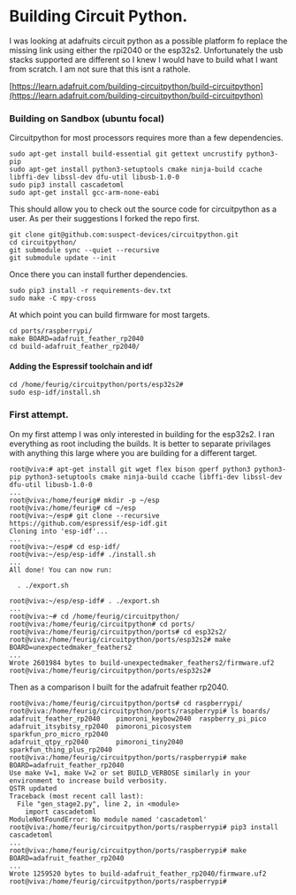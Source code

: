 # Building Circuit Python.

I was looking at adafruits circuit python as a possible platform fo replace the missing link using either the rpi2040 or the esp32s2. Unfortunately the usb stacks supported are different so I knew I would have to build what I want from scratch. I am not sure that this isnt a rathole.

[https://learn.adafruit.com/building-circuitpython/build-circuitpython](https://learn.adafruit.com/building-circuitpython/build-circuitpython)

### Building on Sandbox (ubuntu focal)
Circuitpython for most processors requires more than a few dependencies. 

```
sudo apt-get install build-essential git gettext uncrustify python3-pip
sudo apt-get install python3-setuptools cmake ninja-build ccache libffi-dev libssl-dev dfu-util libusb-1.0-0
sudo pip3 install cascadetoml
sudo apt-get install gcc-arm-none-eabi
```

This should allow you to check out the source code for circuitpython as a user. As per their suggestions I forked the repo first.

```
git clone git@github.com:suspect-devices/circuitpython.git
cd circuitpython/
git submodule sync --quiet --recursive
git submodule update --init
```
Once there you can install further dependencies.

```
sudo pip3 install -r requirements-dev.txt 
sudo make -C mpy-cross
```
At which point you can build firmware for most targets.

```
cd ports/raspberrypi/
make BOARD=adafruit_feather_rp2040
cd build-adafruit_feather_rp2040/
```
#### Adding the Espressif toolchain and idf

``` 
cd /home/feurig/circuitpython/ports/esp32s2# 
sudo esp-idf/install.sh 
```


### First attempt.
On my first attemp I was only interested in building for the esp32s2. I ran everything as root including the builds. It is better to separate privilages with anything this large where you are building for a different target. 

```
root@viva:# apt-get install git wget flex bison gperf python3 python3-pip python3-setuptools cmake ninja-build ccache libffi-dev libssl-dev dfu-util libusb-1.0-0
...
root@viva:/home/feurig# mkdir -p ~/esp
root@viva:/home/feurig# cd ~/esp
root@viva:~/esp# git clone --recursive https://github.com/espressif/esp-idf.git
Cloning into 'esp-idf'...
...
root@viva:~/esp# cd esp-idf/
root@viva:~/esp/esp-idf# ./install.sh 
...
All done! You can now run:

  . ./export.sh

root@viva:~/esp/esp-idf# . ./export.sh
...
root@viva:~# cd /home/feurig/circuitpython/
root@viva:/home/feurig/circuitpython# cd ports/
root@viva:/home/feurig/circuitpython/ports# cd esp32s2/
root@viva:/home/feurig/circuitpython/ports/esp32s2# make BOARD=unexpectedmaker_feathers2
...
Wrote 2601984 bytes to build-unexpectedmaker_feathers2/firmware.uf2
root@viva:/home/feurig/circuitpython/ports/esp32s2# 

```
Then as a comparison I built for the adafruit feather rp2040.

```
root@viva:/home/feurig/circuitpython/ports# cd raspberrypi/
root@viva:/home/feurig/circuitpython/ports/raspberrypi# ls boards/
adafruit_feather_rp2040    pimoroni_keybow2040  raspberry_pi_pico
adafruit_itsybitsy_rp2040  pimoroni_picosystem  sparkfun_pro_micro_rp2040
adafruit_qtpy_rp2040       pimoroni_tiny2040    sparkfun_thing_plus_rp2040
root@viva:/home/feurig/circuitpython/ports/raspberrypi# make BOARD=adafruit_feather_rp2040
Use make V=1, make V=2 or set BUILD_VERBOSE similarly in your environment to increase build verbosity.
QSTR updated
Traceback (most recent call last):
  File "gen_stage2.py", line 2, in <module>
    import cascadetoml
ModuleNotFoundError: No module named 'cascadetoml'
root@viva:/home/feurig/circuitpython/ports/raspberrypi# pip3 install cascadetoml
...
root@viva:/home/feurig/circuitpython/ports/raspberrypi# make BOARD=adafruit_feather_rp2040
...
Wrote 1259520 bytes to build-adafruit_feather_rp2040/firmware.uf2
root@viva:/home/feurig/circuitpython/ports/raspberrypi#  
```